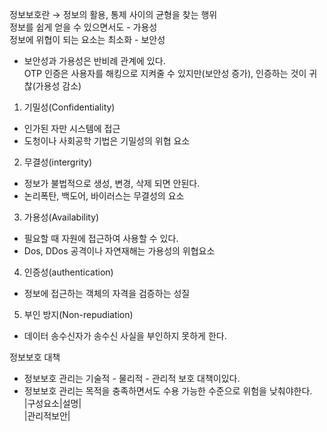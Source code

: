 정보보호란 → 정보의 활용, 통제 사이의 균형을 찾는 행위   
정보를 쉽게 얻을 수 있으면서도 - 가용성  
정보에 위협이 되는 요소는 최소화 - 보안성  

* 보안성과 가용성은 반비례 관계에 있다.   
OTP 인증은 사용자를 해킹으로 지켜줄 수 있지만(보안성 증가), 인증하는 것이 귀찮(가용성 감소)  

1. 기밀성(Confidentiality)  
- 인가된 자만 시스템에 접근
- 도청이나 사회공학 기법은 기밀성의 위협 요소  

2. 무결성(intergrity)
- 정보가 불법적으로 생성, 변경, 삭제 되면 안된다.  
- 논리폭탄, 백도어, 바이러스는 무결성의 요소  
   
3. 가용성(Availability)  
- 필요할 때 자원에 접근하여 사용할 수 있다.  
- Dos, DDos 공격이나 자연재해는 가용성의 위협요소  

4. 인증성(authentication)  
- 정보에 접근하는 객체의 자격을 검증하는 성질  

5. 부인 방지(Non-repudiation)  
- 데이터 송수신자가 송수신 사실을 부인하지 못하게 한다.   

정보보호 대책  
- 정보보호 관리는 기술적 - 물리적 - 관리적 보호 대책이있다.  
- 정보보호 관리는 목적을 충족하면서도 수용 가능한 수준으로 위험을 낮춰야한다.  
|구성요소|설명|  
|관리적보안|
